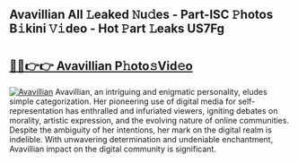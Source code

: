 ## Avavillian All 𝙻eaked 𝙽u𝚍es - Part-ISC 𝙿hotos B𝚒kini 𝚅𝚒deo - Hot 𝙿art 𝙻eaks US7Fg

# <h2><a href="http://ld3i5ld.urlbe.top/?page=Avavillian">🔗🔗👉👉 Avavillian P𝚑oto𝚜Vid𝚎o</a></h2>

[![Avavillian](https://i.imgur.com/eBuTRDB.gif)](http://ld3i5ld.urlbe.top/?page=Avavillian)
Avavillian, an intriguing and enigmatic personality, eludes simple categorization. Her pioneering use of digital media for self-representation has enthralled and infuriated viewers, igniting debates on morality, artistic expression, and the evolving nature of online communities. Despite the ambiguity of her intentions, her mark on the digital realm is indelible. With unwavering determination and undeniable enchantment, Avavillian impact on the digital community is significant.

